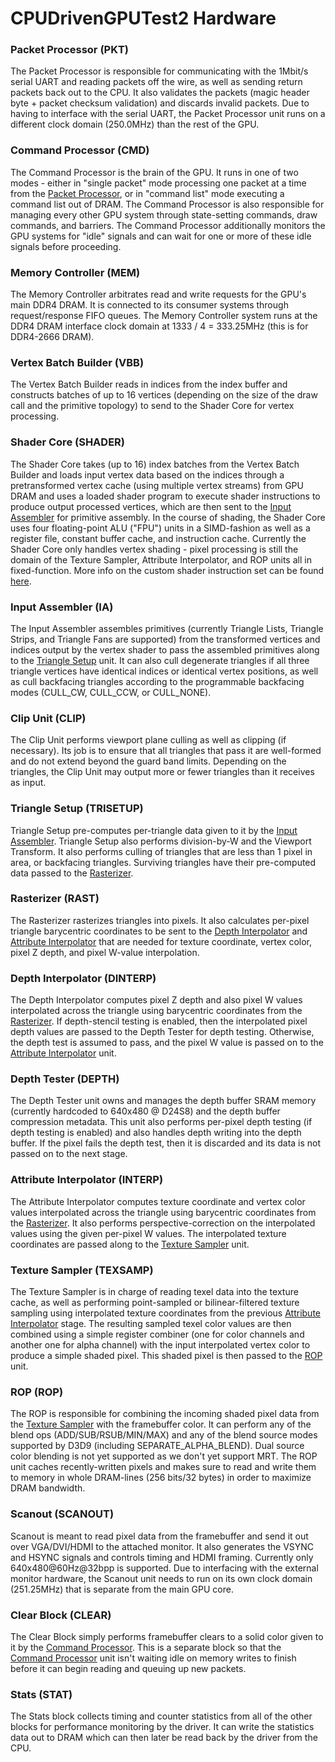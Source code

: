 # CPUDrivenGPUTest2 Hardware

### Packet Processor (PKT)

The Packet Processor is responsible for communicating with the 1Mbit/s serial UART and reading packets off the wire, as well as sending return packets back out to the CPU. It also validates the packets (magic header byte + packet checksum validation) and discards invalid packets. Due to having to interface with the serial UART, the Packet Processor unit runs on a different clock domain (250.0MHz) than the rest of the GPU.

### Command Processor (CMD)

The Command Processor is the brain of the GPU. It runs in one of two modes - either in "single packet" mode processing one packet at a time from the [Packet Processor](#Packet-Processor-PKT), or in "command list" mode executing a command list out of DRAM. The Command Processor is also responsible for managing every other GPU system through state-setting commands, draw commands, and barriers. The Command Processor additionally monitors the GPU systems for "idle" signals and can wait for one or more of these idle signals before proceeding.

### Memory Controller (MEM)

The Memory Controller arbitrates read and write requests for the GPU's main DDR4 DRAM. It is connected to its consumer systems through request/response FIFO queues. The Memory Controller system runs at the DDR4 DRAM interface clock domain at 1333 / 4 = 333.25MHz (this is for DDR4-2666 DRAM).

### Vertex Batch Builder (VBB)

The Vertex Batch Builder reads in indices from the index buffer and constructs batches of up to 16 vertices (depending on the size of the draw call and the primitive topology) to send to the Shader Core for vertex processing.

### Shader Core (SHADER)

The Shader Core takes (up to 16) index batches from the Vertex Batch Builder and loads input vertex data based on the indices through a pretransformed vertex cache (using multiple vertex streams) from GPU DRAM and uses a loaded shader program to execute shader instructions to produce output processed vertices, which are then sent to the [Input Assembler](#Input-Assembler-IA) for primitive assembly. In the course of shading, the Shader Core uses four floating-point ALU ("FPU") units in a SIMD-fashion as well as a register file, constant buffer cache, and instruction cache. Currently the Shader Core only handles vertex shading - pixel processing is still the domain of the Texture Sampler, Attribute Interpolator, and ROP units all in fixed-function. More info on the custom shader instruction set can be found [here](ShaderISA.md).

### Input Assembler (IA)

The Input Assembler assembles primitives (currently Triangle Lists, Triangle Strips, and Triangle Fans are supported) from the transformed vertices and indices output by the vertex shader to pass the assembled primitives along to the [Triangle Setup](#Triangle-Setup-TRISETUP) unit. It can also cull degenerate triangles if all three triangle vertices have identical indices or identical vertex positions, as well as cull backfacing triangles according to the programmable backfacing modes (CULL_CW, CULL_CCW, or CULL_NONE).

### Clip Unit (CLIP)

The Clip Unit performs viewport plane culling as well as clipping (if necessary). Its job is to ensure that all triangles that pass it are well-formed and do not extend beyond the guard band limits. Depending on the triangles, the Clip Unit may output more or fewer triangles than it receives as input.

### Triangle Setup (TRISETUP)

Triangle Setup pre-computes per-triangle data given to it by the [Input Assembler](#Input-Assembler-IA). Triangle Setup also performs division-by-W and the Viewport Transform. It also performs culling of triangles that are less than 1 pixel in area, or backfacing triangles. Surviving triangles have their pre-computed data passed to the [Rasterizer](#Rasterizer-RAST).

### Rasterizer (RAST)

The Rasterizer rasterizes triangles into pixels. It also calculates per-pixel triangle barycentric coordinates to be sent to the [Depth Interpolator](#Depth-Interpolator-DINTERP) and [Attribute Interpolator](#Attribute-Interpolator-INTERP) that are needed for texture coordinate, vertex color, pixel Z depth, and pixel W-value interpolation.

### Depth Interpolator (DINTERP)

The Depth Interpolator computes pixel Z depth and also pixel W values interpolated across the triangle using barycentric coordinates from the [Rasterizer](#Rasterizer-RAST). If depth-stencil testing is enabled, then the interpolated pixel depth values are passed to the Depth Tester for depth testing. Otherwise, the depth test is assumed to pass, and the pixel W value is passed on to the [Attribute Interpolator](#Attribute-Interpolator-INTERP) unit.

### Depth Tester (DEPTH)

The Depth Tester unit owns and manages the depth buffer SRAM memory (currently hardcoded to 640x480 @ D24S8) and the depth buffer compression metadata. This unit also performs per-pixel depth testing (if depth testing is enabled) and also handles depth writing into the depth buffer. If the pixel fails the depth test, then it is discarded and its data is not passed on to the next stage.

### Attribute Interpolator (INTERP)

The Attribute Interpolator computes texture coordinate and vertex color values interpolated across the triangle using barycentric coordinates from the [Rasterizer](#Rasterizer-RAST). It also performs perspective-correction on the interpolated values using the given per-pixel W values. The interpolated texture coordinates are passed along to the [Texture Sampler](#Texture-Sampler-TEXSAMP) unit.

### Texture Sampler (TEXSAMP)

The Texture Sampler is in charge of reading texel data into the texture cache, as well as performing point-sampled or bilinear-filtered texture sampling using interpolated texture coordinates from the previous [Attribute Interpolator](#Attribute-Interpolator-INTERP) stage. The resulting sampled texel color values are then combined using a simple register combiner (one for color channels and another one for alpha channel) with the input interpolated vertex color to produce a simple shaded pixel. This shaded pixel is then passed to the [ROP](#ROP-ROP) unit.

### ROP (ROP)

The ROP is responsible for combining the incoming shaded pixel data from the [Texture Sampler](#Texture-Sampler-TEXSAMP) with the framebuffer color. It can perform any of the blend ops (ADD/SUB/RSUB/MIN/MAX) and any of the blend source modes supported by D3D9 (including SEPARATE_ALPHA_BLEND). Dual source color blending is not yet supported as we don't yet support MRT. The ROP unit caches recently-written pixels and makes sure to read and write them to memory in whole DRAM-lines (256 bits/32 bytes) in order to maximize DRAM bandwidth.

### Scanout (SCANOUT)

Scanout is meant to read pixel data from the framebuffer and send it out over VGA/DVI/HDMI to the attached monitor. It also generates the VSYNC and HSYNC signals and controls timing and HDMI framing. Currently only 640x480@60Hz@32bpp is supported. Due to interfacing with the external monitor hardware, the Scanout unit needs to run on its own clock domain (251.25MHz) that is separate from the main GPU core.

### Clear Block (CLEAR)

The Clear Block simply performs framebuffer clears to a solid color given to it by the [Command Processor](#Command-Processor-CMD). This is a separate block so that the [Command Processor](#Command-Processor-CMD) unit isn't waiting idle on memory writes to finish before it can begin reading and queuing up new packets.

### Stats (STAT)

The Stats block collects timing and counter statistics from all of the other blocks for performance monitoring by the driver. It can write the statistics data out to DRAM which can then later be read back by the driver from the CPU.

